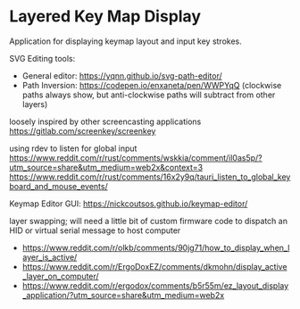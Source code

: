 # Layered Key Map Display

Application for displaying keymap layout and input key strokes.


SVG Editing tools:
- General editor: https://yqnn.github.io/svg-path-editor/
- Path Inversion: https://codepen.io/enxaneta/pen/WWPYqQ (clockwise paths always show, but anti-clockwise paths will subtract from other layers)

loosely inspired by other screencasting applications
https://gitlab.com/screenkey/screenkey

using rdev to listen for global input
https://www.reddit.com/r/rust/comments/wskkia/comment/il0as5p/?utm_source=share&utm_medium=web2x&context=3
https://www.reddit.com/r/rust/comments/16x2y9q/tauri_listen_to_global_keyboard_and_mouse_events/

Keymap Editor GUI: https://nickcoutsos.github.io/keymap-editor/

layer swapping; will need a little bit of custom firmware code to dispatch an HID or virtual serial message to host computer
- https://www.reddit.com/r/olkb/comments/90jg71/how_to_display_when_layer_is_active/
- https://www.reddit.com/r/ErgoDoxEZ/comments/dkmohn/display_active_layer_on_computer/
- https://www.reddit.com/r/ergodox/comments/b5r55m/ez_layout_display_application/?utm_source=share&utm_medium=web2x
